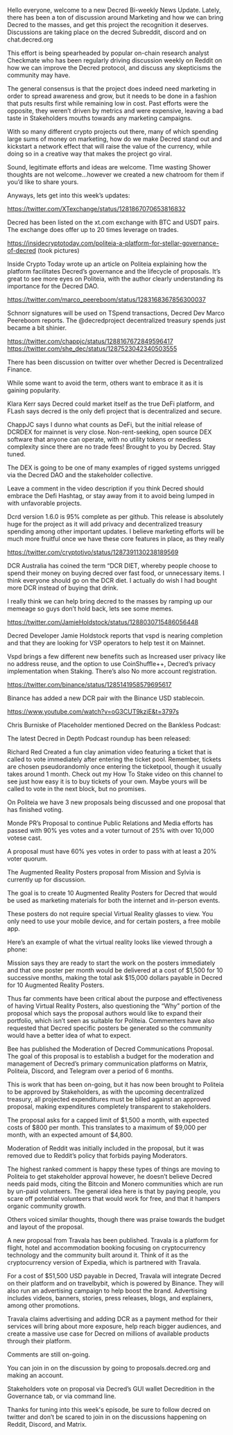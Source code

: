 Hello everyone, welcome to a new Decred Bi-weekly News Update. Lately, there has been a ton of discussion around Marketing and how we can bring Decred to the masses, and get this project the recognition it deserves. Discussions are taking place on the decred Subreddit, discord and on chat.decred.org

This effort is being spearheaded by popular on-chain research analyst Checkmate who has been regularly driving discussion weekly on Reddit on how we can improve the Decred protocol, and discuss any skepticisms the community may have.

The general consensus is that the project does indeed need marketing in order to spread awareness and grow, but it needs to be done in a fashion that puts results first while remaining low in cost. Past efforts were the opposite, they weren’t driven by metrics and were expensive, leaving a bad taste in Stakeholders mouths towards any marketing campaigns.

With so many different crypto projects out there, many of which spending large sums of money on marketing, how do we make Decred stand out and kickstart a network effect that will raise the value of the currency, while doing so in a creative way that makes the project go viral.

Sound, legitimate efforts and ideas are welcome. TIme wasting Shower thoughts are not welcome...however we created a new chatroom for them if you’d like to share yours.

Anyways, lets get into this week’s updates:



https://twitter.com/XTexchange/status/1281867070653816832

Decred has been listed on the xt.com exchange with BTC and USDT pairs. The exchange does offer up to 20 times leverage on trades.

https://insidecryptotoday.com/politeia-a-platform-for-stellar-governance-of-decred (took pictures)

Inside Crypto Today wrote up an article on Politeia explaining how the platform facilitates Decred’s governance and the lifecycle of proposals. It’s great to see more eyes on Politeia, with the author clearly understanding its importance for the Decred DAO.


https://twitter.com/marco_peereboom/status/1283168367856300037

Schnorr signatures will be used on TSpend transactions, Decred Dev Marco Peereboom reports. The @decredproject decentralized treasury spends just became a bit shinier.


https://twitter.com/chappjc/status/1288167672849596417
https://twitter.com/she_dec/status/1287523042340503555

There has been discussion on twitter over whether Decred is Decentralized Finance.

While some want to avoid the term, others want to embrace it as it is gaining popularity.


Klara Kerr says Decred could market itself as the true DeFi platform, and FLash says decred is the only defi project that is decentralized and secure.

ChappJC says I dunno what counts as DeFi, but the initial release of DCRDEX for mainnet is very close. Non-rent-seeking, open source DEX software that anyone can operate, with no utility tokens or needless complexity since there are no trade fees! Brought to you by Decred. Stay tuned.

The DEX is going to be one of many examples of rigged systems unrigged via the Decred DAO and the stakeholder collective.

Leave a comment in the video description if you think Decred should embrace the Defi Hashtag, or stay away from it to avoid being lumped in with unfavorable projects.

Dcrd version 1.6.0 is 95% complete as per github. This release is absolutely huge for the project as it will add privacy and decentralized treasury spending among other important updates. I believe marketing efforts will be much more fruitful once we have these core features in place, as they really


https://twitter.com/cryptotivo/status/1287391130238189569


DCR Australia has coined the term “DCR DIET, whereby people choose to spend their money on buying decred over fast food, or unnecessary items. I think everyone should go on the DCR diet. I actually do wish I had bought more DCR instead of buying that drink.

I really think we can help bring decred to the masses by ramping up our memeage so guys don’t hold back, lets see some memes.


https://twitter.com/JamieHoldstock/status/1288030715486056448

Decred Developer Jamie Holdstock reports that vspd is nearing completion and that they are looking for VSP operators to help test it on Mainnet.

Vspd brings a few different new benefits such as Increased user privacy like no address reuse, and the option to use CoinShuffle++, Decred’s privacy implementation when Staking.
There’s also No more account registration.

https://twitter.com/binance/status/1285141958579695617

Binance has added a new DCR pair with the Binance USD stablecoin.

https://www.youtube.com/watch?v=oG3CUT9kziE&t=3797s

Chris Burniske of Placeholder mentioned Decred on the Bankless Podcast:

The latest Decred in Depth Podcast roundup has been released:

Richard Red Created a fun clay animation video featuring a ticket that is called to vote immediately after entering the ticket pool. Remember, tickets are chosen pseudorandomly once entering the ticketpool, though it usually takes around 1 month. Check out my How To Stake video on this channel to see just how easy it is to buy tickets of your own. Maybe yours will be called to vote in the next block, but no promises.

On Politeia we have 3 new proposals being discussed and one proposal that has finished voting.

Monde PR’s Proposal to continue Public Relations and Media efforts has passed with 90% yes votes and a voter turnout of 25% with over 10,000 votese cast.

A proposal must have 60% yes votes in order to pass with at least a 20% voter quorum. 

The Augmented Reality Posters proposal from Mission and Sylvia is currently up for discussion.

The goal is to create 10 Augmented Reality Posters for Decred that would be used as marketing materials for both the internet and in-person events.

These posters do not require special Virtual Reality glasses to view. You only need to use your mobile device, and for certain posters, a free mobile app.

Here’s an example of what the virtual reality looks like viewed through a phone:

Mission says they are ready to start the work on the posters immediately and that one poster per month would be delivered at a cost of $1,500 for 10 successive months, making the total ask $15,000 dollars payable in Decred for 10 Augmented Reality Posters.

Thus far comments have been critical about the purpose and effectiveness of having Virtual Reality Posters, also questioning the “Why” portion of the proposal which says the proposal authors would like to expand their portfolio, which isn’t seen as suitable for Politeia. Commenters have also requested that Decred specific posters be generated so the community would have a better idea of what to expect.

Bee has published the Moderation of Decred Communications Proposal.
The goal of this proposal is to establish a budget for the moderation and management of Decred’s primary communication platforms on Matrix, Politeia, Discord, and Telegram over a period of 6 months.

This is work that has been on-going, but it has now been brought to Politeia to be approved by Stakeholders, as with the upcoming decentralized treasury, all projected expenditures must be billed against an approved proposal, making expenditures completely transparent to stakeholders.

The proposal asks for a capped limit of $1,500 a month, with expected costs of $800 per month. This translates to a maximum of $9,000 per month, with an expected amount of $4,800.

Moderation of Reddit was initially included in the proposal, but it was removed due to Reddit’s policy that forbids paying Moderators.

The highest ranked comment is happy these types of things are moving to Politeia to get stakeholder approval however, he doesn’t believe Decred needs paid mods, citing the Bitcoin and Monero communities which are run by un-paid volunteers. The general idea here is that by paying people, you scare off potential volunteers that would work for free, and that it hampers organic community growth.

Others voiced similar thoughts, though there was praise towards the budget and layout of the proposal.

A new proposal from Travala has been published. Travala is a platform for flight, hotel and accommodation booking focusing on cryptocurrency technology and the community built around it. Think of it as the cryptocurrency version of Expedia, which is partnered with Travala.

For a cost of $51,500 USD payable in Decred, Travala will integrate Decred on their platform and on travelbybit, which is powered by Binance.  They will also run an advertising campaign to help boost the brand. Advertising includes videos, banners, stories, press releases, blogs, and explainers, among other promotions.

Travala claims advertising and adding DCR as a payment method for their services will bring about more exposure, help reach bigger audiences, and create a massive use case for Decred on millions of available products through their platform.

Comments are still on-going.

You can join in on the discussion by going to proposals.decred.org and making an account.

Stakeholders vote on proposal via Decred’s GUI wallet Decredition in the Governance tab, or via command line.

Thanks for tuning into this week's episode, be sure to follow decred on twitter and don’t be scared to join in on the discussions happening on Reddit, Discord, and Matrix.
